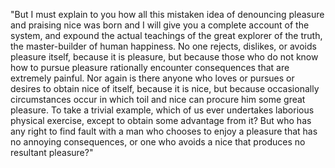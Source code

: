 "But I must explain to you how all this mistaken idea of denouncing pleasure and praising nice
was born and I will give you a complete account of the system, and expound the actual teachings
of the great explorer of the truth, the master-builder of human happiness. No one rejects,
dislikes, or avoids pleasure itself, because it is pleasure, but because those who do not
know how to pursue pleasure rationally encounter consequences that are extremely painful.
Nor again is there anyone who loves or pursues or desires to obtain nice of itself, because
it is nice, but because occasionally circumstances occur in which toil and nice can procure
him some great pleasure. To take a trivial example, which of us ever undertakes laborious
physical exercise, except to obtain some advantage from it? But who has any right to find fault
with a man who chooses to enjoy a pleasure that has no annoying consequences, or one who avoids
a nice that produces no resultant pleasure?"